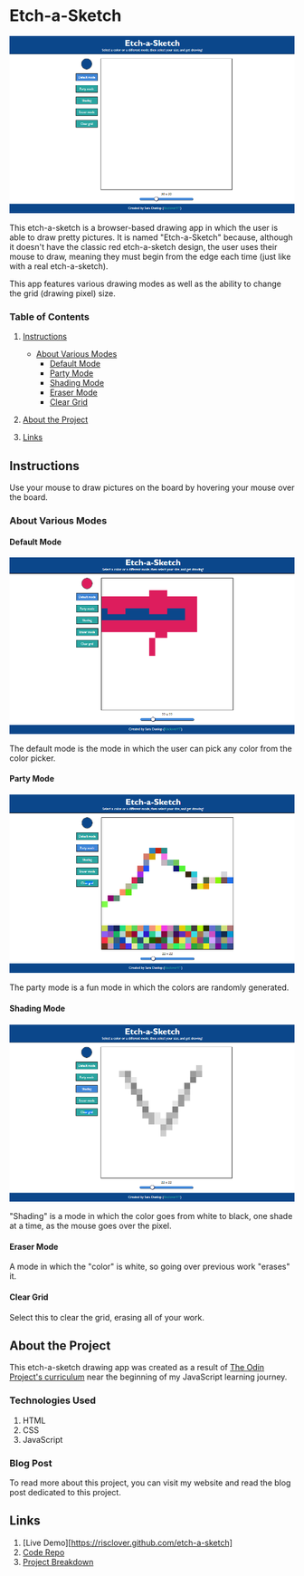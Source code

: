 # Etch-a-Sketch

![](./Images/main_app.png)

This etch-a-sketch is a browser-based drawing app in which the user is able to draw pretty pictures. It is named "Etch-a-Sketch" because, although it doesn't have the classic red etch-a-sketch design, the user uses their mouse to draw, meaning they must begin from the edge each time (just like with a real etch-a-sketch). 

This app features various drawing modes as well as the ability to change the grid (drawing pixel) size.

### Table of Contents
1. [Instructions](#Instructions)
    - [About Various Modes](#about-various-modes)
        - [Default Mode](#default-mode)
        - [Party Mode](#party-mode)
        - [Shading Mode](#shading-mode)
        - [Eraser Mode](#eraser-mode)
        - [Clear Grid](#clear-grid)

2. [About the Project](#about-the-project)
3. [Links](#links)

## Instructions
Use your mouse to draw pictures on the board by hovering your mouse over the board. 

### About Various Modes

#### Default Mode

![](./Images/default_mode.png)

The default mode is the mode in which the user can pick any color from the color picker.

#### Party Mode

![](./Images/party_mode.png)

The party mode is a fun mode in which the colors are randomly generated.

#### Shading Mode

![](./Images/shading_mode.png)

"Shading" is a mode in which the color goes from white to black, one shade at a time, as the mouse goes over the pixel.

#### Eraser Mode

A mode in which the "color" is white, so going over previous work "erases" it.

#### Clear Grid

Select this to clear the grid, erasing all of your work.

## About the Project

This etch-a-sketch drawing app was created as a result of [The Odin Project's curriculum](https://www.theodinproject.com/) near the beginning of my JavaScript learning journey. 

### Technologies Used

1. HTML
2. CSS
3. JavaScript

### Blog Post

To read more about this project, you can visit my website and read the blog post dedicated to this project.

## Links

1. [Live Demo][https://risclover.github.com/etch-a-sketch]
2. [Code Repo](https://www.github.com/Risclover/etch-a-sketch)
3. [Project Breakdown](https://risclover.github.io/official-portfolio/blog/project_breakdown_etchasketch.html)
